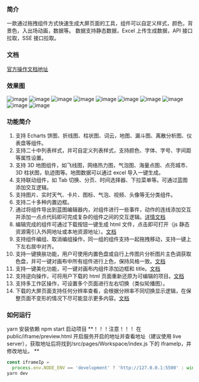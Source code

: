 ### 简介
一款通过拖拽组件方式快速生成大屏页面的工具，组件可以自定义样式，颜色，背景色，入出场动画，数据等。
数据支持静态数据，Excel 上传生成数据，API 接口拉取，SSE 接口拉取。

### 文档
[官方操作文档地址](https://www.yuque.com/docs/share/e4c9ecdc-4c34-418b-a0c2-d6024463b971?#)

### 效果图
![image](https://user-images.githubusercontent.com/31394482/122701508-fb13f200-d27f-11eb-9dcd-22df5870b68b.png)
![image](https://user-images.githubusercontent.com/31394482/122700043-20ebc780-d27d-11eb-9828-60d1cefd2139.png)
![image](https://user-images.githubusercontent.com/31394482/122700421-d3238f00-d27d-11eb-84cc-1d4bce6e4b35.png)
![image](https://user-images.githubusercontent.com/31394482/122700041-20ebc780-d27d-11eb-94d9-a73762a33897.png)
![image](https://user-images.githubusercontent.com/31394482/122700234-758f4280-d27d-11eb-9848-6982a007ccb6.png)
![image](https://user-images.githubusercontent.com/31394482/122700436-d9197000-d27d-11eb-8989-67f776a61f46.png)
![image](https://user-images.githubusercontent.com/31394482/122700458-e8002280-d27d-11eb-8fcb-9b718589b946.png)
![image](https://user-images.githubusercontent.com/31394482/122700480-f1898a80-d27d-11eb-87fe-3291051d7a7f.png)
![image](https://user-images.githubusercontent.com/31394482/122700497-f9e1c580-d27d-11eb-8efa-c76153b51083.png)
![image](https://user-images.githubusercontent.com/31394482/122700517-00703d00-d27e-11eb-9e94-4b2b54cf088d.png)

### 功能简介
1. 支持 Echarts 饼图、折线图、柱状图、词云，地图、漏斗图、离散分析图、仪表盘等组件。
2. 支持二十中列表样式，并可自定义列表样式，支持颜色、字体、字号、字间距等属性设置。
3. 支持 3D 地图组件，如飞线图，网络热力图，气泡图、海量点图、点亮城市、3D 柱状图，轨迹图等。地图数据可以通过 excel 导入一键生成。
4. 支持联动组件，如 Tab 切换、分页、时间选择器、下拉菜单等。可通过蓝图添加交互逻辑。
5. 支持图片、实时天气、卡片、图标、气泡、视频、头像等无分类组件。
6. 支持二十多种内置边框。
7. 通过将组件导出到蓝图编辑器内，对组件进行一些事件，动作的连线添加交互并添加一点点代码即可完成复杂的组件之间的交互逻辑。[详情文档](https://www.yuque.com/docs/share/7c6a6e67-fcd5-4e42-8642-91d8dce87b30?#)
8. 编辑完成的组件可通过下载按钮一键生成 html 文件，点击即可打开（js 静态资源需引入外网地址或本地资源地址）。[文档](https://www.yuque.com/docs/share/cca41589-1543-4c66-88ba-6b8036ec64b3?#)
9. 支持组件编组、取消编组操作，同一组的组件支持一起拖拽移动，支持一键上下左右居中对齐。
10. 支持一键换肤功能，用户可使用内置色盘或自行上传图片分析图片主色调获取色盘，并可一键对画布中所有组件进行上色，保持风格一致。[文档](https://www.yuque.com/docs/share/a329009c-4178-437b-b3e2-281f7971020f?#)
11. 支持一键美化功能，可一键对画布内组件添加边框和 title。[文档](https://www.yuque.com/docs/share/19051cdd-17c1-4db8-8f18-585f797c69a3?#)
12. 支持逆向操作，可将用户下载的 html 页面重新还原为可编辑的项目。[文档](https://www.yuque.com/docs/share/e8fb0d00-1069-40e2-9b86-794e9f0516e3?# )
13. 支持多工作区操作，可设置多个页面进行左右切换（类似轮播图）。
14. 下载的大屏页面支持任何分辨率查看，会根据分辨率不同切换显示逻辑，在保整页面不变形的情况下尽可能显示更多内容。[文档](https://www.yuque.com/docs/share/f6b3b0b7-1b53-4ebb-a3e1-0cddc51f7da8?# )



### 如何运行

yarn 安装依赖
npm start 启动项目
 **！！！注意！！！
 在 public/iframe/preview.html 开启服务开启的地址并查看地址（建议使用 live server），获取地址后将找到/src/pages/Workspace/index.js 下的 iframeIp，并修改地址。
 ** 
```javascript
const iframeIp =
  process.env.NODE_ENV == 'development' ? 'http://127.0.0.1:5500' : window.location.origin;
yarn dev
```
